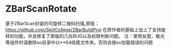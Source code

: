 # ZBarScanRotate
基于ZBarScan封装的可旋转二维码扫描,原版：https://github.com/SkillCollege/ZBarBuildProj
在原作者的基础上加上了支持旋转的功能，并且修复了原版的几处BUG以及权限判断问题。
注：使用友盟，极光等组件时请删除so目录中以**64结尾文件夹。否则会报so加载错误的问题
